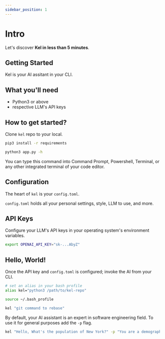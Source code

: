 ```yaml
---
sidebar_position: 1
---
```


# Intro

Let's discover **Kel in less than 5 minutes**.

## Getting Started

Kel is your AI assitant in your CLI. 

## What you'll need

- Python3 or above
- respective LLM's API keys

## How to get started?

Clone `kel` repo to your local.

```bash
pip3 install -r requirements
```

```bash
python3 app.py -h
```

You can type this command into Command Prompt, Powershell, Terminal, or any other integrated terminal of your code editor.


## Configuration

The heart of `kel` is your `config.toml`. 

`config.toml` holds all your personal settings, style, LLM to use, and more.

## API Keys

Configure your LLM's API keys in your operating system's environment variables.

```bash
export OPENAI_API_KEY="sk-...AbyZ"
```

## Hello, World!

Once the API key and `config.toml` is configured; invoke the AI from your CLI.

```bash
# set an alias in your bash profile
alias kel="python3 /path/to/kel-repo"
```
```bash
source ~/.bash_profile
```
```bash
kel "git command to rebase"
```

By default, your AI assistant is an expert in software engineering field. To use it for general purposes add the `-p` flag.

```bash
kel "Hello, What's the population of New York?" -p "You are a demography expert"
```
